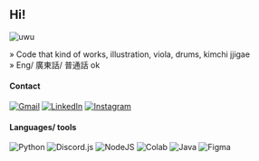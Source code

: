 ## Hi!
<img alt="uwu" align="center" src="https://i.giphy.com/media/uRPaR4nAKn2HC/giphy.webp">
<!-- <img align="right" src='https://i.giphy.com/media/y93slPbDMdeXJQONHa/giphy.webp' width='200"'> -->

»  Code that kind of works, illustration, viola, drums, kimchi jjigae\
»  Eng/ 廣東話/ 普通話 ok

#### Contact
<a href="mailto:txxshalott@gmail.com">![Gmail](https://img.shields.io/badge/Email-D14836?style=for-the-badge&logo=Gmail&logoColor=white)</a>
<a href="https://www.linkedin.com/in/shalott-t/">![LinkedIn](https://img.shields.io/badge/LinkedIn-0077B5?style=for-the-badge&logo=linkedin&logoColor=white)</a>
<a href="https://www.instagram.com/txxshalott">![Instagram](https://img.shields.io/badge/Instagram-bc2a8d?style=for-the-badge&logo=instagram&logoColor=white)</a> 

#### Languages/ tools
![Python](https://img.shields.io/badge/python-3670A0?style=for-the-badge&logo=python&logoColor=ffdd54)
![Discord.js](https://img.shields.io/badge/Discord.js-7289d9?style=for-the-badge&logo=discord&logoColor=white)
![NodeJS](https://img.shields.io/badge/node.js-6DA55F?style=for-the-badge&logo=node.js&logoColor=white)
![Colab](https://img.shields.io/badge/Colab-F9AB00?style=for-the-badge&logo=googlecolab&logoColor=white)
![Java](https://img.shields.io/badge/Java-ED8B00?style=for-the-badge&logo=java&logoColor=white)
![Figma](https://img.shields.io/badge/Figma-FF7262?style=for-the-badge&logo=figma&logoColor=white)
